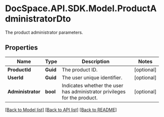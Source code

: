 # DocSpace.API.SDK.Model.ProductAdministratorDto
The product administrator parameters.

## Properties

Name | Type | Description | Notes
------------ | ------------- | ------------- | -------------
**ProductId** | **Guid** | The product ID. | [optional] 
**UserId** | **Guid** | The user unique identifier. | [optional] 
**Administrator** | **bool** | Indicates whether the user has administrator privileges for the product. | [optional] 

[[Back to Model list]](../README.md#documentation-for-models) [[Back to API list]](../README.md#documentation-for-api-endpoints) [[Back to README]](../README.md)


